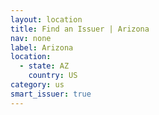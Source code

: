```yaml
---
layout: location
title: Find an Issuer | Arizona
nav: none
label: Arizona
location:
  - state: AZ
    country: US
category: us
smart_issuer: true
---
```

